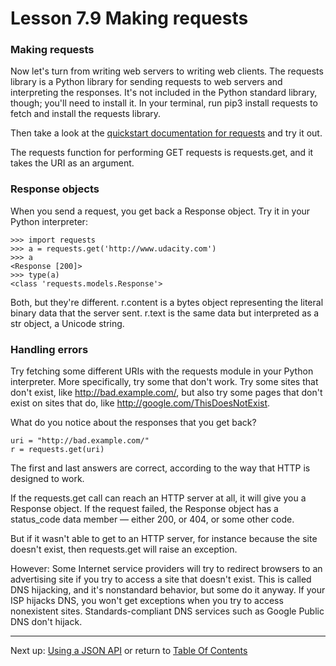 # Lesson 7.9 Making requests

### Making requests
Now let's turn from writing web servers to writing web clients. The requests library is a Python library for sending requests to web servers and interpreting the responses. It's not included in the Python standard library, though; you'll need to install it. In your terminal, run pip3 install requests to fetch and install the requests library.

Then take a look at the [quickstart documentation for requests](http://docs.python-requests.org/en/master/user/quickstart/) and try it out.

The requests function for performing GET requests is requests.get, and it takes the URI as an argument.

### Response objects
When you send a request, you get back a Response object. Try it in your Python interpreter:
```
>>> import requests
>>> a = requests.get('http://www.udacity.com')
>>> a
<Response [200]>
>>> type(a)
<class 'requests.models.Response'>
```

Both, but they're different. r.content is a bytes object representing the literal binary data that the server sent. r.text is the same data but interpreted as a str object, a Unicode string.

### Handling errors
Try fetching some different URIs with the requests module in your Python interpreter. More specifically, try some that don't work. Try some sites that don't exist, like http://bad.example.com/, but also try some pages that don't exist on sites that do, like http://google.com/ThisDoesNotExist.

What do you notice about the responses that you get back?
```
uri = "http://bad.example.com/"
r = requests.get(uri)
```

The first and last answers are correct, according to the way that HTTP is designed to work.

If the requests.get call can reach an HTTP server at all, it will give you a Response object. If the request failed, the Response object has a status_code data member — either 200, or 404, or some other code.

But if it wasn't able to get to an HTTP server, for instance because the site doesn't exist, then requests.get will raise an exception.

However: Some Internet service providers will try to redirect browsers to an advertising site if you try to access a site that doesn't exist. This is called DNS hijacking, and it's nonstandard behavior, but some do it anyway. If your ISP hijacks DNS, you won't get exceptions when you try to access nonexistent sites. Standards-compliant DNS services such as Google Public DNS don't hijack.

- - -
Next up: [Using a JSON API](ND024_Part4_Lesson07_10.md) or return to [Table Of Contents](./ND024_TableOfContents.md)
